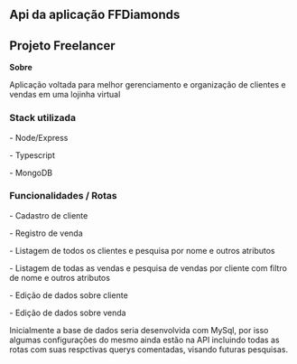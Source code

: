 <h2>Api da aplicação FFDiamonds</h2>

<h2>Projeto Freelancer</h2>

<strong>Sobre</strong>

<p>Aplicação voltada para melhor gerenciamento e organização de clientes e vendas em uma lojinha virtual</p>

<h3>Stack utilizada </h3>
<p>- Node/Express</p>
<p>- Typescript</p>
<p>- MongoDB</p>

<h3>Funcionalidades / Rotas</h3>
<p>- Cadastro de cliente</p>
<p>- Registro de venda</p>
<p>- Listagem de todos os clientes e pesquisa por nome e outros atributos</p>
<p>- Listagem de todas as vendas e pesquisa de vendas por cliente com filtro de nome e outros atributos</p>
<p>- Edição de dados sobre cliente</p>
<p>- Edição de dados sobre venda</p>

<p>Inicialmente a base de dados seria desenvolvida com MySql, por isso algumas configurações do mesmo ainda estão na API incluindo todas as rotas com suas respctivas querys comentadas, visando futuras pesquisas.</p>
